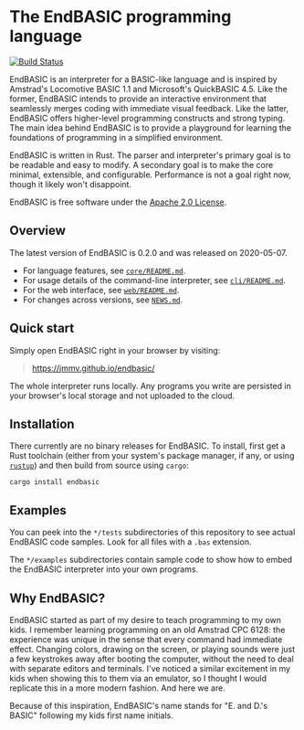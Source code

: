 # The EndBASIC programming language

[![Build Status](https://travis-ci.org/jmmv/endbasic.svg?branch=master)](https://travis-ci.org/jmmv/endbasic/)

EndBASIC is an interpreter for a BASIC-like language and is inspired by
Amstrad's Locomotive BASIC 1.1 and Microsoft's QuickBASIC 4.5.  Like the former,
EndBASIC intends to provide an interactive environment that seamlessly merges
coding with immediate visual feedback.  Like the latter, EndBASIC offers
higher-level programming constructs and strong typing.  The main idea behind
EndBASIC is to provide a playground for learning the foundations of programming
in a simplified environment.

EndBASIC is written in Rust.  The parser and interpreter's primary goal is to
be readable and easy to modify.  A secondary goal is to make the core minimal,
extensible, and configurable.  Performance is not a goal right now, though it
likely won't disappoint.

EndBASIC is free software under the [Apache 2.0 License](LICENSE).

## Overview

The latest version of EndBASIC is 0.2.0 and was released on 2020-05-07.

*   For language features, see [`core/README.md`](core/README.md).
*   For usage details of the command-line interpreter, see
    [`cli/README.md`](cli/README.md).
*   For the web interface, see [`web/README.md`](web/README.md).
*   For changes across versions, see [`NEWS.md`](NEWS.md).

## Quick start

Simply open EndBASIC right in your browser by visiting:

> https://jmmv.github.io/endbasic/

The whole interpreter runs locally.  Any programs you write are persisted in
your browser's local storage and not uploaded to the cloud.

## Installation

There currently are no binary releases for EndBASIC.  To install, first get a
Rust toolchain (either from your system's package manager, if any, or using
[`rustup`](https://www.rust-lang.org/learn/get-started)) and then build from
source using `cargo`:

```shell
cargo install endbasic
```

## Examples

You can peek into the `*/tests` subdirectories of this repository to see actual
EndBASIC code samples.  Look for all files with a `.bas` extension.

The `*/examples` subdirectories contain sample code to show how to embed the
EndBASIC interpreter into your own programs.

## Why EndBASIC?

EndBASIC started as part of my desire to teach programming to my own kids.
I remember learning programming on an old Amstrad CPC 6128: the experience was
unique in the sense that every command had immediate effect.  Changing colors,
drawing on the screen, or playing sounds were just a few keystrokes away after
booting the computer, without the need to deal with separate editors and
terminals.  I've noticed a similar excitement in my kids when showing this to
them via an emulator, so I thought I would replicate this in a more modern
fashion.  And here we are.

Because of this inspiration, EndBASIC's name stands for "E. and D.'s BASIC"
following my kids first name initials.
